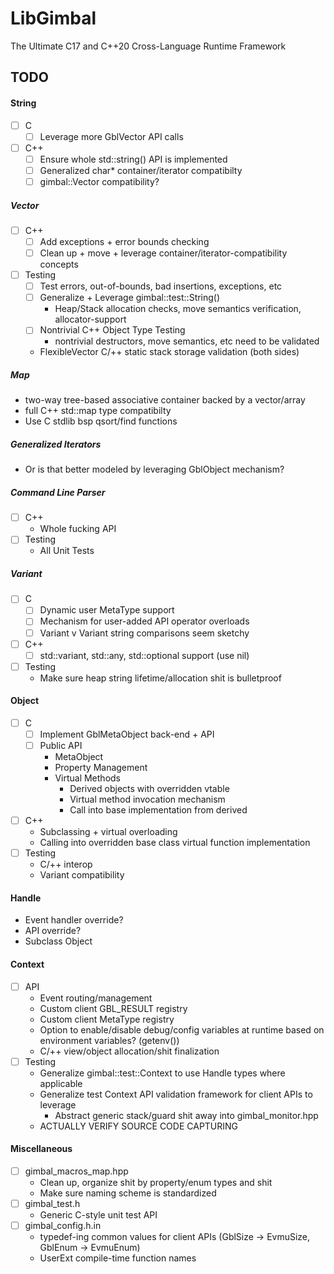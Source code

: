 # LibGimbal
The Ultimate C17 and C++20 Cross-Language Runtime Framework

## TODO
#### String
- [ ] C
  - [ ] Leverage more GblVector API calls
- [ ] C++
  - [ ] Ensure whole std::string() API is implemented
  - [ ] Generalized char* container/iterator compatibilty
  - [ ] gimbal::Vector<char> compatibility? 
##### Vector 
- [ ] C++
  - [ ] Add exceptions + error bounds checking
  - [ ] Clean up + move + leverage container/iterator-compatibility concepts
- [ ] Testing
  - [ ] Test errors, out-of-bounds, bad insertions, exceptions, etc
  - [ ] Generalize + Leverage gimbal::test::String() 
    - Heap/Stack allocation checks, move semantics verification, allocator-support
  - [ ] Nontrivial C++ Object Type Testing
    - nontrivial destructors, move semantics, etc need to be validated 
  - FlexibleVector C/++ static stack storage validation (both sides)
##### Map 
  - two-way tree-based associative container backed by a vector/array 
  - full C++ std::map type compatibilty 
  - Use C stdlib bsp qsort/find functions 
 ##### Generalized Iterators 
  - Or is that better modeled by leveraging GblObject mechanism?
##### Command Line Parser 
  - [ ] C++
    - Whole fucking API
  - [ ] Testing
    - All Unit Tests
  
##### Variant
- [ ] C 
  - [ ] Dynamic user MetaType support 
  - [ ] Mechanism for user-added API operator overloads
  - [ ] Variant v Variant string comparisons seem sketchy
- [ ] C++
  - [ ] std::variant, std::any, std::optional<T> support (use nil)
- [ ] Testing
  - Make sure heap string lifetime/allocation shit is bulletproof
#### Object 
- [ ] C 
  - [ ] Implement GblMetaObject back-end + API 
  - [ ] Public API 
    - MetaObject
    - Property Management
    - Virtual Methods
      - Derived objects with overridden vtable 
      - Virtual method invocation mechanism 
      - Call into base implementation from derived 
- [ ] C++
  - Subclassing + virtual overloading 
  - Calling into overridden base class virtual function implementation 
- [ ] Testing 
  - C/++ interop 
  - Variant compatibility 
#### Handle 
  - Event handler override? 
  - API override? 
  - Subclass Object 
#### Context 
- [ ] API
  - Event routing/management 
  - Custom client GBL_RESULT registry
  - Custom client MetaType registry 
  - Option to enable/disable debug/config variables at runtime based on environment variables? (getenv())
  - C/++ view/object allocation/shit finalization
- [ ] Testing 
  - Generalize gimbal::test::Context to use Handle types where applicable  
  - Generalize test Context API validation framework for client APIs to leverage 
    - Abstract generic stack/guard shit away into gimbal_monitor.hpp
  - ACTUALLY VERIFY SOURCE CODE CAPTURING 

#### Miscellaneous 
- [ ] gimbal_macros_map.hpp
  - Clean up, organize shit by property/enum types and shit 
  - Make sure naming scheme is standardized 
- [ ] gimbal_test.h 
  - Generic C-style unit test API 
- [ ] gimbal_config.h.in 
  - typedef-ing common values for client APIs (GblSize -> EvmuSize, GblEnum -> EvmuEnum)
  - UserExt compile-time function names 
